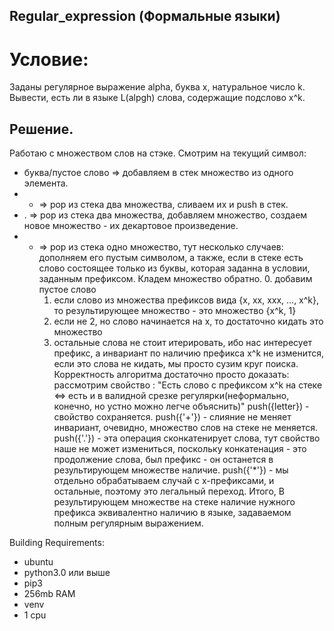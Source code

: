 ## Regular_expression (Формальные языки)
# Условие:
Заданы регулярное выражение alpha, буква x, натуральное число k. Вывести, есть ли в языке L(alpgh) слова, содержащие подслово x^k.

## Решение. 
Работаю с множеством слов на стэке.
Смотрим на текущий символ:
- буква/пустое слово => добавляем в стек множество из одного элемента.
- + => pop из стека два множества, сливаем их и push в стек.
- . => pop из стека два множества, добавляем множество, создаем новое множество - их декартовое произведение.
- * => pop из стека одно множество, тут несколько случаев: дополняем его пустым символом, а также, если в стеке есть слово состоящее только из буквы, которая заданна в условии, заданным префиксом. Кладем множество обратно.
    0. добавим пустое слово
    1. если слово из множества префиксов вида {x, xx, xxx, ..., x^k}, то результирующее множество - это множество {x^k, 1}
    2. если не 2, но слово начинается на x, то достаточно кидать это множество
    3. остальные слова не стоит итерировать, ибо нас интересует префикс, а инвариант по наличию префикса x^k не изменится,
    если это слова не кидать, мы просто сузим круг поиска.
Корректность алгоритма достаточно просто доказать:
рассмотрим свойство : "Есть слово с префиксом x^k на стеке <=> есть и в валидной срезке регулярки(неформально, конечно, но устно можно легче объяснить)"
push({letter}) - свойство сохраняется.
push({'+'}) - слияние не меняет инвариант, очевидно, множество слов на стеке не меняется.
push({'.'}) - эта операция сконкатенирует слова, тут свойство наше не может измениться, поскольку конкатенация - это продолжение слова, был префикс - он останется
в результирующем множестве наличие.
push({'*'}) - мы отдельно обрабатываем случай с x-префиксами, и остальные, поэтому это легальный переход.
Итого, В результирующем множестве на стеке наличие нужного префикса эквивалентно наличию в языке, задаваемом полным регулярным выражением.


Building Requirements:
-    ubuntu
-    python3.0 или выше
-    pip3
-    256mb RAM
-    venv
-    1 cpu